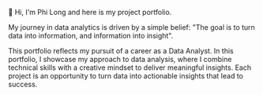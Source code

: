 👋 Hi, I'm Phi Long and here is my project portfolio.

My journey in data analytics is driven by a simple belief: "The goal is to turn data into information, and information into insight". 

This portfolio reflects my pursuit of a career as a Data Analyst. In this portfolio, I showcase my approach to data analysis, where I combine technical skills with a creative mindset to deliver meaningful insights. Each project is an opportunity to turn data into actionable insights that lead to success.
